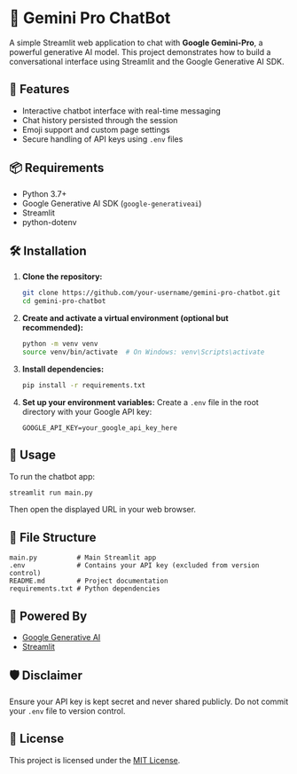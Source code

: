 # 🤖 Gemini Pro ChatBot

A simple Streamlit web application to chat with **Google Gemini-Pro**, a powerful generative AI model. This project demonstrates how to build a conversational interface using Streamlit and the Google Generative AI SDK.

## 🔧 Features

* Interactive chatbot interface with real-time messaging
* Chat history persisted through the session
* Emoji support and custom page settings
* Secure handling of API keys using `.env` files

## 📦 Requirements

* Python 3.7+
* Google Generative AI SDK (`google-generativeai`)
* Streamlit
* python-dotenv

## 🛠️ Installation

1. **Clone the repository:**

   ```bash
   git clone https://github.com/your-username/gemini-pro-chatbot.git
   cd gemini-pro-chatbot
   ```

2. **Create and activate a virtual environment (optional but recommended):**

   ```bash
   python -m venv venv
   source venv/bin/activate  # On Windows: venv\Scripts\activate
   ```

3. **Install dependencies:**

   ```bash
   pip install -r requirements.txt
   ```

4. **Set up your environment variables:**
   Create a `.env` file in the root directory with your Google API key:

   ```
   GOOGLE_API_KEY=your_google_api_key_here
   ```

## 🚀 Usage

To run the chatbot app:

```bash
streamlit run main.py
```

Then open the displayed URL in your web browser.

## 📁 File Structure

```
main.py          # Main Streamlit app
.env             # Contains your API key (excluded from version control)
README.md        # Project documentation
requirements.txt # Python dependencies
```

## 🧠 Powered By

* [Google Generative AI](https://ai.google.dev/)
* [Streamlit](https://streamlit.io/)

## 🛡️ Disclaimer

Ensure your API key is kept secret and never shared publicly. Do not commit your `.env` file to version control.

## 📃 License

This project is licensed under the [MIT License](LICENSE).

